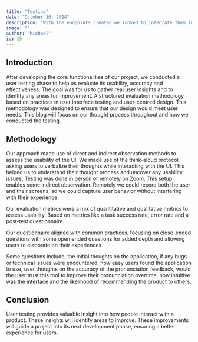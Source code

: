 ```yaml
---
title: "Testing"
date: "October 10, 2024"
description: "With the endpoints created we looked to integrate them into the frontend."
image: ""
author: "Michael"
id: 15
---
```


## Introduction

After developing the core functionalities of our project, we conducted a user testing phase to
help us evaluate its usability, accuracy and effectiveness. The goal was for us to gather real
user insights and to identify any areas for improvement. A structured evaluation
methodology based on practices in user interface testing and user-centred design. This
methodology was designed to ensure that our design would meet user needs. This blog will
focus on our thought process throughout and how we conducted the testing.

## Methodology

Our approach made use of direct and indirect observation methods to assess the usability of
the UI. We made use of the think-aloud protocol, asking users to verbalize their thoughts
while interacting with the UI. This helped us to understand their thought process and uncover
any usability issues, Testing was done in person or remotely on Zoom. This setup enables some indirect
observation. Remotely we could record both the user and their screens, so we could capture
user behavior without interfering with their experience.

Our evaluation metrics were a mix of quantitative and qualitative metrics to assess usability.
Based on metrics like a task success rate, error rate and a post-test questionnaire.

Our questionnaire aligned with common practices, focusing on close-ended questions with
some open ended questions for added depth and allowing users to elaborate on their
experiences.

Some questions include, the initial thoughts on the application, if any bugs or technical
issues were encountered, how easy users found the application to use, user thoughts on the
accuracy of the pronunciation feedback, would the user trust this tool to improve their
pronunciation overtime, how intuitive was the interface and the likelihood of recommending
the product to others.

## Conclusion

User testing provides valuable insight into how people interact with a product. These insights
will identify areas to improve. These improvements will guide a project into its next
development phase, ensuring a better experience for users.